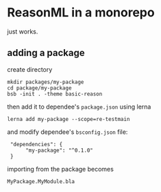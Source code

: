 # ReasonML in a monorepo

just works.

## adding a package

create directory

	mkdir packages/my-package
	cd package/my-package
	bsb -init . -theme basic-reason

then add it to dependee's `package.json` using lerna

	lerna add my-package --scope=re-testmain

and modify dependee's `bsconfig.json` file:

	 "dependencies": {
  		  "my-package": "^0.1.0"
  	 }

importing from the package becomes

	MyPackage.MyModule.bla

